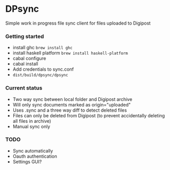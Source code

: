 # DPsync

Simple work in progress file sync client for files uploaded to Digipost

### Getting started

* install ghc	```brew install ghc```
* install haskell platform	```brew install haskell-platform```
* cabal configure
* cabal install
* Add credentials to sync.conf
* ```dist/build/dpsync/dpsync```

### Current status

* Two way sync between local folder and Digipost archive
* Will only sync documents marked as origin="uploaded"
* Uses .sync and a three way diff to detect deleted files
* Files can only be deleted from Digipost (to prevent accidentally deleting all files in archive)
* Manual sync only

### TODO
* Sync automatically
* Oauth authentication
* Settings GUI?
